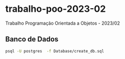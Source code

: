 # trabalho-poo-2023-02
Trabalho Programação Orientada a Objetos - 2023/02

## Banco de Dados
``` bash
psql -U postgres  -f Database/create_db.sql
```